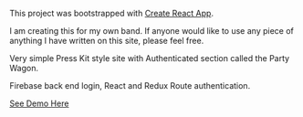 This project was bootstrapped with [Create React App](https://github.com/facebookincubator/create-react-app).

I am creating this for my own band.  If anyone would like to use any piece of anything I have written on this site, please feel free.  

Very simple Press Kit style site with Authenticated section called the Party Wagon.  

Firebase back end login, React and Redux Route authentication.  

[See Demo Here](https://cowboydr.surge.sh)

